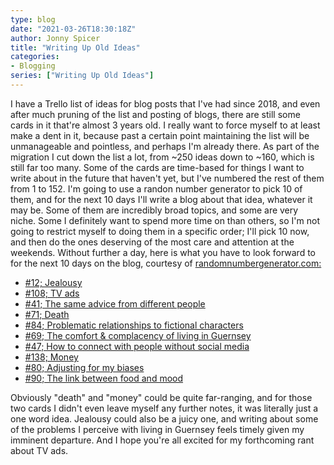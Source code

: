 ```yaml
---
type: blog
date: "2021-03-26T18:30:18Z"
author: Jonny Spicer
title: "Writing Up Old Ideas"
categories:
- Blogging
series: ["Writing Up Old Ideas"]
---
```

I have a Trello list of ideas for blog posts that I've had since 2018, and even after much pruning of the list and posting of blogs, there are still some cards in it that're almost
3 years old. I really want to force myself to at least make a dent in it, because past a certain point maintaining the list will be unmanageable and pointless, and perhaps I'm already
there. As part of the migration I cut down the list a lot, from ~250 ideas down to ~160, which is still far too many. Some of the cards are time-based for things I want to write about
in the future that haven't yet, but I've numbered the rest of them from 1 to 152. I'm going to use a randon number generator to pick 10 of them, and for the next 10 days I'll write a
blog about that idea, whatever it may be. Some of them are incredibly broad topics, and some are very niche. Some I definitely want to spend more time on than others, so I'm not going
to restrict myself to doing them in a specific order; I'll pick 10 now, and then do the ones deserving of the most care and attention at the weekends. Without further a day, here is
what you have to look forward to for the next 10 days on the blog, courtesy of [randomnumbergenerator.com:](randomnumbergenerator.com)

- [#12; Jealousy](/blog/writing-up-old-ideas-viii-jealousy/)
- [#108; TV ads](/blog/writing-up-old-ideas-v-tv-ads/)
- [#41; The same advice from different people](/blog/writing-up-old-ideas-vii-the-same-advice-from-different-people)
- [#71; Death](/blog/writing-up-old-ideas-iii-death/)
- [#84; Problematic relationships to fictional characters](/blog/writing-up-old-ideas-vi-problematic-relationships-to-fictional-characters/)
- [#69; The comfort & complacency of living in Guernsey](/blog/writing-up-old-ideas-ii-the-comfort-complacency-of-living-in-guernsey/)
- [#47; How to connect with people without social media](/blog/writing-up-old-ideas-iv-how-to-connect-with-people-without-social-media/)
- [#138; Money](/blog/writing-up-old-ideas-ix-money/)
- [#80; Adjusting for my biases](/blog/writing-up-old-ideas-x-adjusting-for-my-biases)
- [#90; The link between food and mood](/blog/writing-up-old-ideas-xi-the-link-between-food-and-mood)

Obviously "death" and "money" could be quite far-ranging, and for those two cards I didn't even leave myself any further notes, it was literally just a one word idea. Jealousy could
also be a juicy one, and writing about some of the problems I perceive with living in Guernsey feels timely given my imminent departure. And I hope you're all excited for my
forthcoming rant about TV ads.
